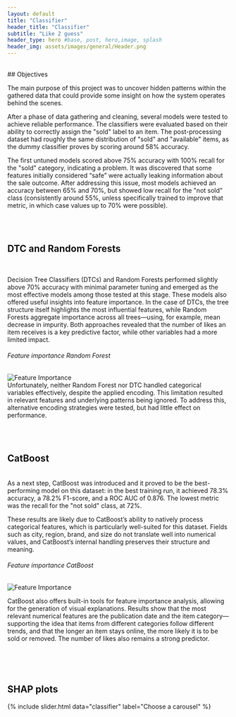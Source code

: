 ```yaml
---
layout: default
title: "Classifier"
header_title: "Classifier"
subtitle: "Like 2 guess"
header_type: hero #base, post, hero,image, splash
header_img: assets/images/general/Header.png
---
```

<br>
## Objectives
<br>
 
The main purpose of this project was to uncover hidden patterns within the gathered data that could provide some insight on how the system operates behind the scenes.
 
After a phase of data gathering and cleaning, several models were tested to achieve reliable performance. The classifiers were evaluated based on their ability to correctly assign the "sold" label to an item. The post-processing dataset had roughly the same distribution of "sold" and "available" items, as the dummy classifier proves by scoring around 58% accuracy.
 
The first untuned models scored above 75% accuracy with 100% recall for the "sold" category, indicating a problem. It was discovered that some features initially considered “safe” were actually leaking information about the sale outcome. After addressing this issue, most models achieved an accuracy between 65% and 70%, but showed low recall for the "not sold" class (consistently around 55%, unless specifically trained to improve that metric, in which case values up to 70% were possible).
 
<br>
<br>

## DTC and Random Forests
<br>
 
Decision Tree Classifiers (DTCs) and Random Forests performed slightly above 70% accuracy with minimal parameter tuning and emerged as the most effective models among those tested at this stage. These models also offered useful insights into feature importance. In the case of DTCs, the tree structure itself highlights the most influential features, while Random Forests aggregate importance across all trees—using, for example, mean decrease in impurity.
Both approaches revealed that the number of likes an item receives is a key predictive factor, while other variables had a more limited impact.
<br>
###### Feature importance Random Forest
![Feature Importance](assets/images/classifier/Feature_Importance_RF_No_Title.png)
<br>
Unfortunately, neither Random Forest nor DTC handled categorical variables effectively, despite the applied encoding. This limitation resulted in relevant features and underlying patterns being ignored.
To address this, alternative encoding strategies were tested, but had little effect on performance.

<br>
<br>

## CatBoost
<br>
As a next step, CatBoost was introduced and it proved to be the best-performing model on this dataset: in the best training run, it achieved 78.3% accuracy, a 78.2% F1-score, and a ROC AUC of 0.876. The lowest metric was the recall for the "not sold" class, at 72%.
 
These results are likely due to CatBoost’s ability to natively process categorical features, which is particularly well-suited for this dataset. Fields such as city, region, brand, and size do not translate well into numerical values, and CatBoost’s internal handling preserves their structure and meaning.
 
###### Feature importance CatBoost
![Feature Importance](assets/images/classifier/Feature_Importance_CatBoost_No_Title.png)
 
CatBoost also offers built-in tools for feature importance analysis, allowing for the generation of visual explanations. Results show that the most relevant numerical features are the publication date and the item category—supporting the idea that items from different categories follow different trends, and that the longer an item stays online, the more likely it is to be sold or removed. The number of likes also remains a strong predictor.

<br>
<br>
<br>

## SHAP plots
{% include slider.html data="classifier" label="Choose a carousel" %}
<br>
<br>